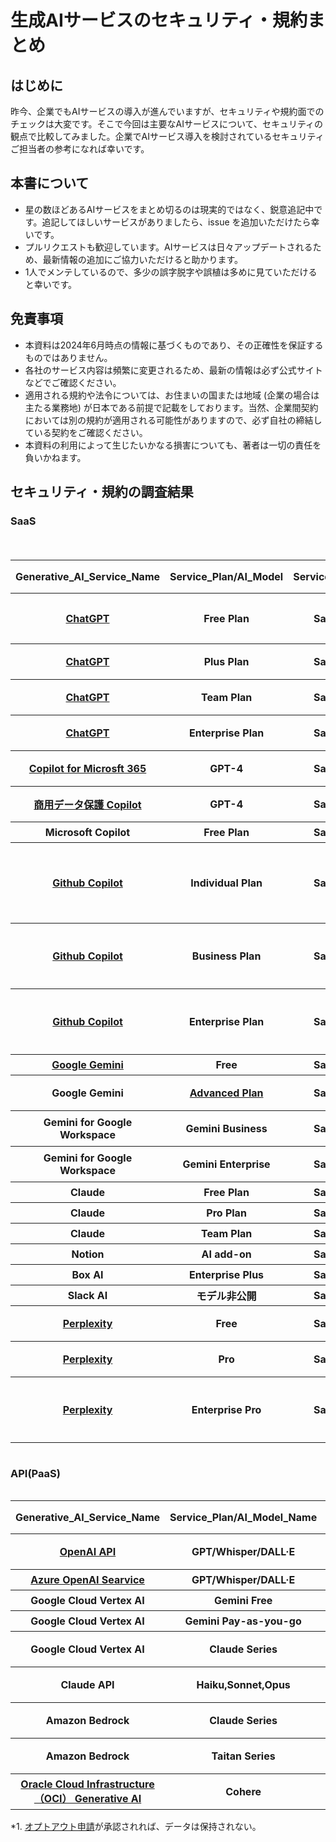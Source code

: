 # 生成AIサービスのセキュリティ・規約まとめ

## はじめに
昨今、企業でもAIサービスの導入が進んでいますが、セキュリティや規約面でのチェックは大変です。そこで今回は主要なAIサービスについて、セキュリティの観点で比較してみました。企業でAIサービス導入を検討されているセキュリティご担当者の参考になれば幸いです。

## 本書について
- 星の数ほどあるAIサービスをまとめ切るのは現実的ではなく、鋭意追記中です。追記してほしいサービスがありましたら、issue を追加いただけたら幸いです。
- プルリクエストも歓迎しています。AIサービスは日々アップデートされるため、最新情報の追加にご協力いただけると助かります。
- 1人でメンテしているので、多少の誤字脱字や誤植は多めに見ていただけると幸いです。

## 免責事項
- 本資料は2024年6月時点の情報に基づくものであり、その正確性を保証するものではありません。
- 各社のサービス内容は頻繁に変更されるため、最新の情報は必ず公式サイトなどでご確認ください。
- 適用される規約や法令については、お住まいの国または地域 (企業の場合は主たる業務地) が日本である前提で記載をしております。当然、企業間契約においては別の規約が適用される可能性がありますので、必ず自社の締結している契約をご確認ください。
- 本資料の利用によって生じたいかなる損害についても、著者は一切の責任を負いかねます。

## セキュリティ・規約の調査結果
### SaaS
<div style="overflow-x: auto;">
 <table>
   <thead>
     <tr>
       <th>Generative_AI_Service_Name</th>
       <th>Service_Plan/AI_Model</th>
       <th>Service_Type</th>
       <th>Terget</th>
       <th>Service_Provider</th>
       <th>AI_Model_Provider</th>
       <th>Term</th>
       <th>Privacy Policy</th>
       <th>AI_Model_Training_by_default (既定での学習利用)</th>
       <th>Data_Retention (データ保持)</th>
       <th>Data_Center_Region</th>
       <th>Japan_Region</th>
       <th>Governing_Law (準拠法)</th>
       <th>Competent_Court (管轄裁判所)</th>
       <th>ISO_27001</th>
       <th>SOC_2</th>
       <th>ISMAP</th>
       <th>SSO</th>
       <th>Other_noteworthy_items</th>
     </tr>
   </thead>
   <tbody>
     <tr>
      <th><!--Service Name--><a href="https://openai.com/chatgpt/">ChatGPT</a></th>
      <th><!--Plan/ Model-->Free Plan</th>
      <th><!--Service Type-->SaaS</th>
      <th><!--Terget-->個人</th>
      <th><!--Service Provider--><a href="https://openai.com/about/">OpenAI</a></th>
      <th><!--Model Procider--><a href="https://openai.com/about/">OpenAI</a></th>
      <th><!--Term of Use--><a href="https://openai.com/ja-JP/policies/terms-of-use/">URL</a></th>
      <th><!--Privacy Policy--><a href="https://openai.com/ja-JP/policies/privacy-policy/">URL</a></th>
      <th><!--学習への利用--><a href="https://openai.com/ja-JP/policies/terms-of-use/">する</a></th>
      <th><!--データ保持-->チャット履歴に保持</th>
      <th><!--リージョン--><a href="https://openai.com/ja-JP/policies/terms-of-use/">US</a></th>
      <th><!--日本リージョン有無--><a href="https://openai.com/ja-JP/policies/terms-of-use/">なし</a></th>
      <th><!--準拠法--><a href="https://openai.com/ja-JP/policies/terms-of-use/">カリフォルニア州法</a></th>
      <th><!--管轄裁判所--><a href="https://openai.com/ja-JP/policies/terms-of-use/">サンフランシスコに所在する連邦裁判所又は州裁判所</a></th>
      <th><!--ISO27001--><a href="https://openai.com/policies/supplier-security-measures/">Yes</a></th>
      <th><!--SOC2-->NO</th>
      <th><!--ISMAP-->NO</th>
      <th><!--SSO--><a href=""></a>なし</th>
      <th><!--NOTE--></th>  
     </tr>
   </tbody>
  　　<tbody>
     <tr>
      <th><!--Service Name--><a href="https://openai.com/chatgpt/">ChatGPT</a></th>
      <th><!--Plan/ Model-->Plus Plan</th>
      <th><!--Service Type-->SaaS</th>
      <th><!--Terget-->個人</th>
      <th><!--Service Provider--><a href="https://openai.com/about/">OpenAI</a></th>
      <th><!--Model Procider--><a href="https://openai.com/about/">OpenAI</a></th>
      <th><!--Term of Use--><a href="https://openai.com/ja-JP/policies/terms-of-use/">URL</a></th>
      <th><!--Privacy Policy--><a href="https://openai.com/ja-JP/policies/privacy-policy/">URL</a></th>
      <th><!--学習への利用--><a href="https://openai.com/ja-JP/policies/terms-of-use/">する</a></th>
      <th><!--データ保持-->チャット履歴に保持</a></th>
      <th><!--リージョン--><a href="https://openai.com/ja-JP/policies/terms-of-use/">US</a></th>
      <th><!--日本リージョン有無--><a href="https://openai.com/ja-JP/policies/terms-of-use/">なし</a></th>
      <th><!--準拠法-->同上</th>
      <th><!--管轄裁判所-->同上</th>
      <th><!--ISO27001--><a href="https://openai.com/policies/supplier-security-measures/">Yes</a></th>
      <th><!--SOC2-->NO</th>
      <th><!--ISMAP-->NO</th>
      <th><!--SSO--><a href=""></a>なし</th>
      <th><!--NOTE--></th>
     </tr>
   </tbody>
    　　<tbody>
     <tr>
      <th><!--Service Name--><a href="https://openai.com/chatgpt/">ChatGPT</a></th>
      <th><!--Plan/ Model-->Team Plan</th>
      <th><!--Service Type-->SaaS</th>
      <th><!--Terget-->法人</th>
      <th><!--Service Provider--><a href="https://openai.com/about/">OpenAI</a></th>
      <th><!--Model Procider--><a href="https://openai.com/about/">OpenAI</a></th>
      <th><!--Term of Use--><a href="https://openai.com/policies/business-terms/">URL</a></th>
      <th><!--Privacy Policy--><a href="https://openai.com/ja-JP/policies/privacy-policy/">URL</a></th>
      <th><!--学習への利用--><a href="https://openai.com/policies/business-terms/">しない</a></th>
      <th><!--データ保持-->チャット履歴に保持</th>
      <th><!--リージョン--><a href="https://openai.com/policies/business-terms/">US</a></th>
      <th><!--日本リージョン有無--><a href="https://openai.com/ja-JP/policies/terms-of-use/">なし</a></th>
      <th><!--準拠法-->同上</th>
      <th><!--管轄裁判所-->同上</th>
      <th><!--ISO27001--><a href="https://openai.com/policies/supplier-security-measures/">Yes</a></th>
      <th><!--SOC2--><a href="https://trust.openai.com/">Type2</a></th>
      <th><!--ISMAP-->NO</th>
      <th><!--SSO--><a href=""></a>なし</th>
      <th><!--NOTE--></th>
     </tr>
   </tbody>
    　　<tbody>
     <tr>
      <th><!--Service Name--><a href="https://openai.com/chatgpt/">ChatGPT</a></th>
      <th><!--Plan/ Model-->Enterprise Plan</th>
      <th><!--Service Type-->SaaS</th>
      <th><!--Terget-->法人</th>
      <th><!--Service Provider--><a href="https://openai.com/about/">OpenAI</a></th>
      <th><!--Model Procider--><a href="https://openai.com/about/">OpenAI</a></th>
      <th><!--Term of Use--><a href="https://openai.com/policies/business-terms/">URL</a></th>
      <th><!--Privacy Policy--><a href="https://openai.com/ja-JP/policies/privacy-policy/">URL</a></th>
      <th><!--学習への利用--><a href="https://openai.com/policies/business-terms/">しない</a></th>
      <th><!--データ保持-->チャット履歴に保持</th>
      <th><!--リージョン--><a href="https://openai.com/policies/business-terms/">US</a></th>
      <th><!--日本リージョン有無--><a href="https://openai.com/ja-JP/policies/terms-of-use/">なし</a></th>
      <th><!--準拠法-->同上</th>
      <th><!--管轄裁判所-->同上</th>
      <th><!--ISO27001--><a href="https://openai.com/policies/supplier-security-measures/">Yes</a></th>
      <th><!--SOC2--><a href="https://trust.openai.com/">Type2</a></th>
      <th><!--ISMAP-->NO</th>
      <th><!--SSO--><a href="https://openai.com/chatgpt/enterprise/">SAML</a></th>
      <th><!--NOTE--></th>
     </tr>
   </tbody>
   <tbody>
     <tr>
      <th><!--Service Name--><a href="https://www.microsoft.com/ja-jp/microsoft-365/microsoft-copilot">Copilot for Microsft 365</a></th>
      <th><!--Plan/ Model-->GPT-4</th>
      <th><!--Service Type-->SaaS</th>
      <th><!--Terget-->法人</th>
      <th><!--Service Provider-->Microsoft</th>
      <th><!--Model Procider-->OpenAI</th>
      <th><!--Term of Use--><a href="https://www.microsoft.com/ja-jp/legal/terms-of-use#:~:text=%E3%83%9E%E3%82%A4%E3%82%AF%E3%83%AD%E3%82%BD%E3%83%95%E3%83%88%E3%81%8C%E3%81%8A%E5%AE%A2%E6%A7%98%E3%81%AB%E6%8F%90%E4%BE%9B%E3%81%99%E3%82%8B%E3%82%B5%E3%83%BC%E3%83%93%E3%82%B9%E3%81%AB%E3%81%AF%E3%80%81%E4%BB%A5%E4%B8%8B%E3%81%AE%E4%BD%BF%E7%94%A8%E6%9D%A1%E4%BB%B6%20%28%E4%BB%A5%E4%B8%8B%E3%80%8C%E6%9C%AC%E4%BD%BF%E7%94%A8%E6%9D%A1%E4%BB%B6%E3%80%8D%E3%81%A8%E3%81%84%E3%81%84%E3%81%BE%E3%81%99%29%20%E3%81%8C%E9%81%A9%E7%94%A8%E3%81%95%E3%82%8C%E3%81%BE%E3%81%99%E3%80%82%20%E3%83%9E%E3%82%A4%E3%82%AF%E3%83%AD%E3%82%BD%E3%83%95%E3%83%88%E3%81%AF%E3%80%81%E3%81%8A%E5%AE%A2%E6%A7%98%E3%81%AB%E9%80%9A%E7%9F%A5%E3%81%99%E3%82%8B%E3%81%93%E3%81%A8%E3%81%AA%E3%81%8F%E3%81%84%E3%81%A4%E3%81%A7%E3%82%82%E6%9C%AC%E4%BD%BF%E7%94%A8%E6%9D%A1%E4%BB%B6%E3%82%92%E6%9B%B4%E6%96%B0%E3%81%8A%E3%82%88%E3%81%B3%E5%A4%89%E6%9B%B4%E3%81%99%E3%82%8B%E6%A8%A9%E5%88%A9%E3%82%92%E6%9C%89%E3%81%97%E3%81%BE%E3%81%99%E3%80%82%20%E6%9C%AC%E4%BD%BF%E7%94%A8%E6%9D%A1%E4%BB%B6%E3%81%AE%E6%9C%80%E6%96%B0%E7%89%88%E3%81%AF%E3%80%81%E3%83%9E%E3%82%A4%E3%82%AF%E3%83%AD%E3%82%BD%E3%83%95%E3%83%88%E3%81%AE%20Web,%E3%83%9A%E3%83%BC%E3%82%B8%E4%B8%8B%E9%83%A8%E3%81%AB%E3%81%82%E3%82%8B%20%5B%E4%BD%BF%E7%94%A8%E6%9D%A1%E4%BB%B6%5D%20%E3%83%8F%E3%82%A4%E3%83%91%E3%83%BC%E3%83%AA%E3%83%B3%E3%82%AF%E3%82%92%E3%82%AF%E3%83%AA%E3%83%83%E3%82%AF%E3%81%99%E3%82%8B%E3%81%A8%E3%81%94%E8%A6%A7%E3%81%84%E3%81%9F%E3%81%A0%E3%81%91%E3%81%BE%E3%81%99%E3%80%82%20%E3%83%9E%E3%82%A4%E3%82%AF%E3%83%AD%E3%82%BD%E3%83%95%E3%83%88%E3%81%8C%E6%9C%AC%E4%BD%BF%E7%94%A8%E6%9D%A1%E4%BB%B6%E3%82%92%E6%9B%B4%E6%96%B0%E3%81%99%E3%82%8B%E3%81%A8%E3%80%81%E3%81%93%E3%81%AE%E3%83%9A%E3%83%BC%E3%82%B8%E3%81%AE%E4%B8%8A%E9%83%A8%E3%81%AB%E3%81%82%E3%82%8B%E6%97%A5%E4%BB%98%E3%81%8C%E6%9B%B4%E6%96%B0%E3%81%95%E3%82%8C%E3%81%BE%E3%81%99%E3%80%82%20%E6%9C%AC%E4%BD%BF%E7%94%A8%E6%9D%A1%E4%BB%B6%E3%81%AE%E6%96%B0%E3%81%97%E3%81%84%E3%83%90%E3%83%BC%E3%82%B8%E3%83%A7%E3%83%B3%E3%81%8C%E6%8E%B2%E8%BC%89%E3%81%95%E3%82%8C%E3%81%9F%E5%BE%8C%E3%81%AB%20Web%20%E3%82%B5%E3%82%A4%E3%83%88%E3%82%92%E4%BD%BF%E7%94%A8%E3%81%99%E3%82%8B%E3%81%93%E3%81%A8%E3%81%AB%E3%82%88%E3%82%8A%E3%80%81%E3%81%8A%E5%AE%A2%E6%A7%98%E3%81%AF%E3%81%8B%E3%81%8B%E3%82%8B%E6%96%B0%E3%81%97%E3%81%84%E3%83%90%E3%83%BC%E3%82%B8%E3%83%A7%E3%83%B3%E3%81%AE%E4%BD%BF%E7%94%A8%E6%9D%A1%E4%BB%B6%E3%81%AB%E5%90%8C%E6%84%8F%E3%81%97%E3%81%9F%E3%82%82%E3%81%AE%E3%81%A8%E8%A6%8B%E3%81%AA%E3%81%95%E3%82%8C%E3%81%BE%E3%81%99%E3%80%82">Term1</a>　<a href="https://www.microsoft.com/licensing/terms/productoffering/Microsoft365/MCA">Term2</a></th>
      <th><!--Privacy Policy--><a href="https://privacy.microsoft.com/ja-jp/">URL</a></th>
      <th><!--学習への利用--><a href="https://learn.microsoft.com/ja-jp/copilot/microsoft-365/microsoft-365-copilot-privacy">しない</a></th>
      <th><!--データ保持-->調査中</th>
      <th><!--リージョン--><a href="https://learn.microsoft.com/ja-jp/microsoft-365/enterprise/m365-dr-workload-copilot?view=o365-worldwide">世界各地</a></th>
      <th><!--日本リージョン有無--><a href="https://learn.microsoft.com/ja-jp/microsoft-365/enterprise/m365-dr-workload-copilot?view=o365-worldwide">あり</a></th>
      <th><!--準拠法--><a href=""></a>調査中</th>
      <th><!--管轄裁判所--><a href=""></a>調査中</th>
      <th><!--ISO27001-->調査中</th>
      <th><!--SOC2-->調査中</th>
      <th><!--ISMAP-->調査中</th>
      <th><!--SSO--><a href=""></a>あり</th>
      <th><!--NOTE-->プラグインについては別途確認が必要</th>
     </tr>
   </tbody>
   <tbody>
     <tr>
      <th><!--Service Name--><a href="">商用データ保護 Copilot</a></th>
      <th><!--Plan/ Model-->GPT-4</th>
      <th><!--Service Type-->SaaS</th>
      <th><!--Terget-->法人</th>
      <th><!--Service Provider-->同上</th>
      <th><!--Model Procider-->同上</th>
      <th><!--Term of Use--><a href="https://www.microsoft.com/ja-jp/legal/terms-of-use#:~:text=%E3%83%9E%E3%82%A4%E3%82%AF%E3%83%AD%E3%82%BD%E3%83%95%E3%83%88%E3%81%8C%E3%81%8A%E5%AE%A2%E6%A7%98%E3%81%AB%E6%8F%90%E4%BE%9B%E3%81%99%E3%82%8B%E3%82%B5%E3%83%BC%E3%83%93%E3%82%B9%E3%81%AB%E3%81%AF%E3%80%81%E4%BB%A5%E4%B8%8B%E3%81%AE%E4%BD%BF%E7%94%A8%E6%9D%A1%E4%BB%B6%20%28%E4%BB%A5%E4%B8%8B%E3%80%8C%E6%9C%AC%E4%BD%BF%E7%94%A8%E6%9D%A1%E4%BB%B6%E3%80%8D%E3%81%A8%E3%81%84%E3%81%84%E3%81%BE%E3%81%99%29%20%E3%81%8C%E9%81%A9%E7%94%A8%E3%81%95%E3%82%8C%E3%81%BE%E3%81%99%E3%80%82%20%E3%83%9E%E3%82%A4%E3%82%AF%E3%83%AD%E3%82%BD%E3%83%95%E3%83%88%E3%81%AF%E3%80%81%E3%81%8A%E5%AE%A2%E6%A7%98%E3%81%AB%E9%80%9A%E7%9F%A5%E3%81%99%E3%82%8B%E3%81%93%E3%81%A8%E3%81%AA%E3%81%8F%E3%81%84%E3%81%A4%E3%81%A7%E3%82%82%E6%9C%AC%E4%BD%BF%E7%94%A8%E6%9D%A1%E4%BB%B6%E3%82%92%E6%9B%B4%E6%96%B0%E3%81%8A%E3%82%88%E3%81%B3%E5%A4%89%E6%9B%B4%E3%81%99%E3%82%8B%E6%A8%A9%E5%88%A9%E3%82%92%E6%9C%89%E3%81%97%E3%81%BE%E3%81%99%E3%80%82%20%E6%9C%AC%E4%BD%BF%E7%94%A8%E6%9D%A1%E4%BB%B6%E3%81%AE%E6%9C%80%E6%96%B0%E7%89%88%E3%81%AF%E3%80%81%E3%83%9E%E3%82%A4%E3%82%AF%E3%83%AD%E3%82%BD%E3%83%95%E3%83%88%E3%81%AE%20Web,%E3%83%9A%E3%83%BC%E3%82%B8%E4%B8%8B%E9%83%A8%E3%81%AB%E3%81%82%E3%82%8B%20%5B%E4%BD%BF%E7%94%A8%E6%9D%A1%E4%BB%B6%5D%20%E3%83%8F%E3%82%A4%E3%83%91%E3%83%BC%E3%83%AA%E3%83%B3%E3%82%AF%E3%82%92%E3%82%AF%E3%83%AA%E3%83%83%E3%82%AF%E3%81%99%E3%82%8B%E3%81%A8%E3%81%94%E8%A6%A7%E3%81%84%E3%81%9F%E3%81%A0%E3%81%91%E3%81%BE%E3%81%99%E3%80%82%20%E3%83%9E%E3%82%A4%E3%82%AF%E3%83%AD%E3%82%BD%E3%83%95%E3%83%88%E3%81%8C%E6%9C%AC%E4%BD%BF%E7%94%A8%E6%9D%A1%E4%BB%B6%E3%82%92%E6%9B%B4%E6%96%B0%E3%81%99%E3%82%8B%E3%81%A8%E3%80%81%E3%81%93%E3%81%AE%E3%83%9A%E3%83%BC%E3%82%B8%E3%81%AE%E4%B8%8A%E9%83%A8%E3%81%AB%E3%81%82%E3%82%8B%E6%97%A5%E4%BB%98%E3%81%8C%E6%9B%B4%E6%96%B0%E3%81%95%E3%82%8C%E3%81%BE%E3%81%99%E3%80%82%20%E6%9C%AC%E4%BD%BF%E7%94%A8%E6%9D%A1%E4%BB%B6%E3%81%AE%E6%96%B0%E3%81%97%E3%81%84%E3%83%90%E3%83%BC%E3%82%B8%E3%83%A7%E3%83%B3%E3%81%8C%E6%8E%B2%E8%BC%89%E3%81%95%E3%82%8C%E3%81%9F%E5%BE%8C%E3%81%AB%20Web%20%E3%82%B5%E3%82%A4%E3%83%88%E3%82%92%E4%BD%BF%E7%94%A8%E3%81%99%E3%82%8B%E3%81%93%E3%81%A8%E3%81%AB%E3%82%88%E3%82%8A%E3%80%81%E3%81%8A%E5%AE%A2%E6%A7%98%E3%81%AF%E3%81%8B%E3%81%8B%E3%82%8B%E6%96%B0%E3%81%97%E3%81%84%E3%83%90%E3%83%BC%E3%82%B8%E3%83%A7%E3%83%B3%E3%81%AE%E4%BD%BF%E7%94%A8%E6%9D%A1%E4%BB%B6%E3%81%AB%E5%90%8C%E6%84%8F%E3%81%97%E3%81%9F%E3%82%82%E3%81%AE%E3%81%A8%E8%A6%8B%E3%81%AA%E3%81%95%E3%82%8C%E3%81%BE%E3%81%99%E3%80%82">Term1</a>　<a href="https://www.microsoft.com/licensing/terms/productoffering/Microsoft365/MCA">Term2</a></th>
      <th><!--Privacy Policy--><a href="https://privacy.microsoft.com/ja-jp/"></a>URL</th>
      <th><!--学習への利用--><a href="https://learn.microsoft.com/ja-jp/copilot/privacy-and-protections#chat-history-and-reporting">しない</a></th>
      <th><!--データ保持--><a href="https://learn.microsoft.com/ja-jp/copilot/privacy-and-protections#chat-history-and-reporting">しない</a></th>
      <th><!--リージョン--><a href="https://learn.microsoft.com/ja-jp/copilot/privacy-and-protections#microsoft-as-the-data-controller">グローバルデータセンター</a></th>
      <th><!--日本リージョン有無--><a href="https://learn.microsoft.com/ja-jp/copilot/privacy-and-protections#microsoft-as-the-data-controller">不明</a></th>
      <th><!--準拠法--><a href=""></a>日本法</th>
      <th><!--管轄裁判所--><a href=""></a>東京地方裁判所</th></th>
      <th><!--ISO27001-->調査中</th>
      <th><!--SOC2-->調査中</th>
      <th><!--ISMAP-->NO</th>
      <th><!--SSO--><a href=""></a>あり</th>
      <th><!--NOTE-->旧：Bing Search Enterprise </th>
     </tr>
   </tbody>
   <tbody>
     <tr>
      <th><!--Service Name-->Microsoft Copilot</th>
      <th><!--Plan/ Model-->Free Plan</th>
      <th><!--Service Type-->SaaS</th>
      <th><!--Terget-->個人</th>
      <th><!--Service Provider-->同上</th>
      <th><!--Model Procider-->同上</th>
      <th><!--Term of Use-->調査中</th>
      <th><!--Privacy Policy-->調査中</th>
      <th><!--学習への利用-->調査中</th>
      <th><!--データ保持-->調査中</th>
      <th><!--リージョン-->調査中</th>
      <th><!--日本リージョン有無-->調査中</th>
      <th><!--準拠法--><a href="https://www.microsoft.com/ja-jp/servicesagreement/">日本法</a></th>
      <th><!--管轄裁判所--><a href="https://www.microsoft.com/ja-jp/servicesagreement/">東京地方裁判所</a></th></th>
      <th><!--ISO27001-->調査中</th>
      <th><!--SOC2-->調査中</th>
      <th><!--ISMAP-->NO</th>
      <th><!--SSO--><a href=""></a>なし</th>
      <th><!--NOTE--></th>
     </tr>
   </tbody>
   <tbody>
     <tr>
      <th><!--Service Name--><a href="https://docs.github.com/ja/copilot">Github Copilot</a></th>
      <th><!--Plan/ Model-->Individual Plan</th>
      <th><!--Service Type-->SaaS</th>
      <th><!--Terget-->個人</th>
      <th><!--Service Provider--><a href="https://github.co.jp/about.html">GitHub, Inc.</a></th>
      <th><!--Model Procider--><a href="https://github.com/features/copilot"></a>GitHub,OpenAI,Microsoft</th>
      <th><!--Term of Use--><a href="https://github.com/customer-terms/">URL</a></th>
      <th><!--Privacy Policy--><a href="https://docs.github.com/en/site-policy/privacy-policies">URL</a></th>
      <th><!--学習への利用--><a href="https://github.com/features/copilot#pricing">する</a></th>
      <th><!--データ保持--><a href="https://github.com/features/copilot">スレッド履歴を使用して応答するために一部データを一定期間保持</a></th>
      <th><!--リージョン--><!--Privacy Policy--><a href=""></a>調査中</th>
      <th><!--日本リージョン有無--><!--Privacy Policy--><a href=“”></a>調査中</th>
      <th><!--準拠法--><a href="https://assets.ctfassets.net/8aevphvgewt8/1LvHh4fsBKJ14bXfVfD9VW/78731fab3753750aa90dd1cad7dddfab/GitHub.General.Terms_20220121_locked.pdf"></a>カリフォルニア州法および米国連邦法</th>
      <th><!--管轄裁判所--><a href="https://assets.ctfassets.net/8aevphvgewt8/1LvHh4fsBKJ14bXfVfD9VW/78731fab3753750aa90dd1cad7dddfab/GitHub.General.Terms_20220121_locked.pdf">カリフォルニア州北部地区連邦地方裁判所または州裁判所</a></th>
      <th><!--ISO27001--><a href="https://resources.github.com/copilot-trust-center/">NO</a></th>
      <th><!--SOC2--><a href="https://resources.github.com/copilot-trust-center/">NO</a></th>
      <th><!--ISMAP-->NO</th>
      <th><!--SSO--><a href=""></a>調査中</th>
      <th><!--NOTE--></th>
     </tr>
   </tbody>
   <tbody>
     <tr>
      <th><!--Service Name--><a href="https://docs.github.com/ja/copilot">Github Copilot</a></th>
      <th><!--Plan/ Model-->Business Plan</th>
      <th><!--Service Type-->SaaS</th>
      <th><!--Terget-->法人</th>
      <th><!--Service Provider--><a href="https://github.co.jp/about.html">GitHub, Inc.</a></th>
      <th><!--Model Procider--><a href="https://github.com/features/copilot"></a>GitHub,OpenAI,Microsoft</th>
      <th><!--Term of Use--><a href="https://github.com/customer-terms/">URL</a></th>
      <th><!--Privacy Policy--><a href="https://docs.github.com/en/site-policy/privacy-policies">URL</a></th>
      <th><!--学習への利用--><a href="https://github.com/features/copilot#pricing">しない</a></th>
      <th><!--データ保持-->同上</th>
      <th><!--リージョン--><!--Privacy Policy--><a href=“”></a>調査中</th>
      <th><!--日本リージョン有無--><!--Privacy Policy--><a href=“”></a>調査中</th>
      <th><!--準拠法--><a href="https://assets.ctfassets.net/8aevphvgewt8/1LvHh4fsBKJ14bXfVfD9VW/78731fab3753750aa90dd1cad7dddfab/GitHub.General.Terms_20220121_locked.pdf"></a>カリフォルニア州法および米国連邦法</th>
      <th><!--管轄裁判所--><a href="https://assets.ctfassets.net/8aevphvgewt8/1LvHh4fsBKJ14bXfVfD9VW/78731fab3753750aa90dd1cad7dddfab/GitHub.General.Terms_20220121_locked.pdf">カリフォルニア州北部地区連邦地方裁判所または州裁判所</a></th>
      <th><!--ISO27001--><a href="https://resources.github.com/copilot-trust-center/">YES</a></th>
      <th><!--SOC2--><a href="https://resources.github.com/copilot-trust-center/">Type1</a></th>
      <th><!--ISMAP-->NO</th>
      <th><!--SSO--><a href=""></a>調査中</th>
      <th><!--NOTE--></th>
     </tr>
   </tbody>
   <tbody>
     <tr>
      <th><!--Service Name--><a href="https://docs.github.com/ja/copilot">Github Copilot</a></th>
      <th><!--Plan/ Model-->Enterprise Plan</th>
      <th><!--Service Type-->SaaS</th>
      <th><!--Terget-->法人</th>
      <th><!--Service Provider--><a href="https://github.co.jp/about.html">GitHub, Inc.</a></th>
      <th><!--Model Procider--><a href="https://github.com/features/copilot"></a>GitHub,OpenAI,Microsoft</th>
      <th><!--Term of Use--><a href="https://github.com/customer-terms/">URL</a></th>
      <th><!--Privacy Policy--><a href="https://docs.github.com/en/site-policy/privacy-policies">URL</a></th>
      <th><!--学習への利用--><a href="https://github.com/features/copilot#pricing">しない</a></th>
      <th><!--データ保持-->同上</th>
      <th><!--リージョン--><!--Privacy Policy--><a href=""></a>調査中</th>
      <th><!--日本リージョン有無--><!--Privacy Policy--><a href=""></a>調査中</th>
      <th><!--準拠法--><a href="https://assets.ctfassets.net/8aevphvgewt8/1LvHh4fsBKJ14bXfVfD9VW/78731fab3753750aa90dd1cad7dddfab/GitHub.General.Terms_20220121_locked.pdf"></a>カリフォルニア州法および米国連邦法</th>
      <th><!--管轄裁判所--><a href="https://assets.ctfassets.net/8aevphvgewt8/1LvHh4fsBKJ14bXfVfD9VW/78731fab3753750aa90dd1cad7dddfab/GitHub.General.Terms_20220121_locked.pdf">カリフォルニア州北部地区連邦地方裁判所または州裁判所</a></th>
      <th><!--ISO27001--><a href="https://resources.github.com/copilot-trust-center/">YES</a></th>
      <th><!--SOC2-->NO</th>
      <th><!--ISMAP-->NO</th>
      <th><!--SSO--><a href=""></a>調査中</th>
      <th><!--NOTE--></th>
     </tr>
   </tbody>
   <tbody>
     <tr>
      <th><!--Service Name--><a href="https://gemini.google.com/">Google Gemini</a></th>
      <th><!--Plan/ Model-->Free</th>
      <th><!--Service Type-->SaaS</th>
      <th><!--Terget-->個人</th>
      <th><!--Service Provider--><a href=""></a>Google</th>
      <th><!--Model Procider--><a href=""></a>Google</th>
      <th><!--Term of Use--><a href="https://workspace.google.com/terms/premier_terms/?sjid=15432536244888463008-AP">URL</a></th>
      <th><!--Privacy Policy--><a href="https://support.google.com/gemini/answer/13594961?hl=en&visit_id=638445236399578564-3759371208&rd=1#collected_data">URL</a></th>
      <th><!--学習への利用--><a href="https://support.google.com/gemini/answer/13594961?hl=en&visit_id=638445236399578564-3759371208&rd=1#collected_data">される</a></th>
      <th><!--データ保持--><a href="https://support.google.com/gemini/answer/13594961?hl=en&visit_id=638445236399578564-3759371208&rd=1#collected_data&zippy=%2Cwho-has-access-to-my-gemini-apps-conversations"></a>0日-36ヶ月</th>
      <th><!--リージョン--><a href=""></a>調査中</th>
      <th><!--日本リージョン有無--><a href=""></a>調査中</th>
      <th><!--準拠法--><a href="https://www.ismap.go.jp/csm?id=cloud_service_list_detail&sys_id=18f05f3cc3d7a11045724a3599013176">日本国法</a></th>
      <th><!--管轄裁判所--><a href="https://www.ismap.go.jp/csm?id=cloud_service_list_detail&sys_id=18f05f3cc3d7a11045724a3599013176">東京地方裁判所</a></th>
      <th><!--ISO27001--><a href=""></a>調査中</th>
      <th><!--SOC2--><a href=""></a>調査中</th>
      <th><!--ISMAP--><a href=""></a>調査中</th>
      <th><!--SSO--><a href=""></a>なし</th>
      <th><!--NOTE--></th>      
     </tr>
   </tbody>
  　　<tbody>
     <tr>
      <th><!--Service Name-->Google Gemini</th>
      <th><!--Plan/ Model--><a href=“https://gemini.google.com/advanced”>Advanced Plan</a></th>
      <th><!--Service Type-->SaaS</th>
      <th><!--Terget-->個人</th>
      <th><!--Service Provider--><a href=“”></a>Google</th>
      <th><!--Model Procider--><a href=“”></a>Google</th>
      <th><!--Term of Use--><a href=“https://workspace.google.com/terms/premier_terms/?sjid=15432536244888463008-AP”>URL</a></th>
      <th><!--Privacy Policy--><a href=“https://support.google.com/gemini/answer/13594961?hl=en&visit_id=638445236399578564-3759371208&rd=1#collected_data”>URL</a></th>
      <th><!--学習への利用--><a href=“https://support.google.com/gemini/answer/13594961?hl=en&visit_id=638445236399578564-3759371208&rd=1#collected_data”>される</a></th>
      <th><!--データ保持--><a href=“https://support.google.com/gemini/answer/13594961?hl=en&visit_id=638445236399578564-3759371208&rd=1#collected_data&zippy=%2Cwho-has-access-to-my-gemini-apps-conversations”></a>0日-36ヶ月</th>
      <th><!--リージョン--><a href=“https://www.ismap.go.jp/csm?id=cloud_service_list_detail&sys_id=18f05f3cc3d7a11045724a3599013176”>世界各国</a></th>
      <th><!--日本リージョン有無--><a href=“https://www.ismap.go.jp/csm?id=cloud_service_list_detail&sys_id=18f05f3cc3d7a11045724a3599013176”>存在するが選択不可</a></th>
      <th><!--準拠法--><a href=“https://www.ismap.go.jp/csm?id=cloud_service_list_detail&sys_id=18f05f3cc3d7a11045724a3599013176”>日本国法</a></th>
      <th><!--管轄裁判所--><a href=“https://www.ismap.go.jp/csm?id=cloud_service_list_detail&sys_id=18f05f3cc3d7a11045724a3599013176”>東京地方裁判所</a></th>
      <th><!--ISO27001--><a href=“”></a>調査中</th>
      <th><!--SOC2--><a href=“”></a>調査中</th>
      <th><!--ISMAP--><a href=“”></a>調査中</th>
      <th><!--SSO--><a href=""></a>なし</th>
      <th><!--NOTE--></th>      
     </tr>
   </tbody>
   <tbody>
     <tr>
      <th><!--Service Name-->Gemini for Google Workspace</th>
      <th><!--Plan/ Model--><a href=“https://workspace.google.com/intl/ja/solutions/ai/”></a>Gemini Business</th>
      <th><!--Service Type-->SaaS</th>
      <th><!--Terget-->法人</th>
      <th><!--Service Provider--><a href=“”></a>Google</th>
      <th><!--Model Procider--><a href=“”></a>Google</th>
      <th><!--Term of Use--><a href=“https://workspace.google.com/terms/premier_terms/?sjid=15432536244888463008-AP”>URL</a></th>
      <th><!--Privacy Policy--><a href=“https://workspace.google.com/blog/ja/identity-and-security/protecting-your-data-era-generative-ai?hl=ja”>URL</a></th>
      <th><!--学習への利用--><a href=“https://workspace.google.com/blog/ja/identity-and-security/protecting-your-data-era-generative-ai?hl=ja”></a>しない</th>
      <th><!--データ保持--><a href=“”></a>調査中</th>
      <th><!--リージョン--><a href=“https://www.ismap.go.jp/csm?id=cloud_service_list_detail&sys_id=18f05f3cc3d7a11045724a3599013176”>世界各国</a></th>
      <th><!--日本リージョン有無--><a href=“https://www.ismap.go.jp/csm?id=cloud_service_list_detail&sys_id=18f05f3cc3d7a11045724a3599013176”>存在するが選択不可</a></th>
      <th><!--準拠法--><a href=“https://www.ismap.go.jp/csm?id=cloud_service_list_detail&sys_id=18f05f3cc3d7a11045724a3599013176”>日本国法</a></th>
      <th><!--管轄裁判所--><a href=“https://www.ismap.go.jp/csm?id=cloud_service_list_detail&sys_id=18f05f3cc3d7a11045724a3599013176”>東京地方裁判所</a></th>
      <th><!--ISO27001--><a href=“”></a>調査中</th>
      <th><!--SOC2--><a href=“”></a>調査中</th>
      <th><!--ISMAP--><a href=“”></a>調査中</th>
      <th><!--SSO--><a href=""></a>あり</th>
      <th><!--NOTE--></th>
     </tr>
   </tbody>
   <tbody>
     <tr>
      <th><!--Service Name-->Gemini for Google Workspace</th>
      <th><!--Plan/ Model--><a href=“https://workspace.google.com/intl/ja/solutions/ai/”></a>Gemini Enterprise</th>
      <th><!--Service Type-->SaaS</th>
      <th><!--Terget-->法人</th>
      <th><!--Service Provider--><a href=“”></a>Google</th>
      <th><!--Model Procider--><a href=“”></a>Google</th>
      <th><!--Term of Use--><a href=“https://workspace.google.com/terms/premier_terms/?sjid=15432536244888463008-AP”>URL</a></th>
      <th><!--Privacy Policy--><a href=“https://workspace.google.com/blog/ja/identity-and-security/protecting-your-data-era-generative-ai?hl=ja”>URL</a></th>
      <th><!--学習への利用--><a href=“https://workspace.google.com/blog/ja/identity-and-security/protecting-your-data-era-generative-ai?hl=ja”></a>しない</th>
      <th><!--データ保持--><a href=“”></a>調査中</th>
      <th><!--リージョン--><a href=“https://www.ismap.go.jp/csm?id=cloud_service_list_detail&sys_id=18f05f3cc3d7a11045724a3599013176”>世界各国</a></th>
      <th><!--日本リージョン有無--><a href=“https://www.ismap.go.jp/csm?id=cloud_service_list_detail&sys_id=18f05f3cc3d7a11045724a3599013176”>存在するが選択不可</a></th>
      <th><!--準拠法--><a href=“https://www.ismap.go.jp/csm?id=cloud_service_list_detail&sys_id=18f05f3cc3d7a11045724a3599013176”>日本国法</a></th>
      <th><!--管轄裁判所--><a href=“https://www.ismap.go.jp/csm?id=cloud_service_list_detail&sys_id=18f05f3cc3d7a11045724a3599013176”>東京地方裁判所</a></th>
      <th><!--ISO27001--><a href=“”></a>調査中</th>
      <th><!--SOC2--><a href=“”></a>調査中</th>
      <th><!--ISMAP--><a href=“”></a>調査中</th>
      <th><!--SSO--><a href=""></a>あり</th>
      <th><!--NOTE--></th>
     </tr>
   </tbody>
   <tbody>
     <tr>
      <th><!--Service Name-->Claude</th>
      <th><!--Plan/ Model-->Free Plan</th>
      <th><!--Service Type-->SaaS</th>
      <th><!--Terget-->個人</th>
      <th><!--Service Provider--><a href=“”></a>Anthropic</th>
      <th><!--Model Procider--><a href=“”></a>Anthropic</th>
      <th><!--Term of Use--><a href=“”></a>調査中</th>
      <th><!--Privacy Policy--><a href=“”></a>調査中</th>
      <th><!--学習への利用--><a href=“”></a>調査中</th>
      <th><!--データ保持--><a href=“”></a>調査中</th>
      <th><!--リージョン--><a href=“”></a>調査中</th>
      <th><!--日本リージョン有無--><a href=“”></a>調査中</th>
      <th><!--準拠法--><a href=“”></a>調査中</th>
      <th><!--管轄裁判所--><a href=“”></a>調査中</th>
      <th><!--ISO27001--><a href=“”></a>調査中</th>
      <th><!--SOC2--><a href=“”></a>調査中</th>
      <th><!--ISMAP--><a href=“”></a>調査中</th>
      <th><!--SSO--><a href=""></a>なし</th>
      <th><!--NOTE--></th>
     </tr>
   </tbody>
   <tbody>
     <tr>
      <th><!--Service Name-->Claude</th>
      <th><!--Plan/ Model-->Pro Plan</th>
      <th><!--Service Type-->SaaS</th>
      <th><!--Terget-->個人</th>
      <th><!--Service Provider--><a href=“”></a>Anthropic</th>
      <th><!--Model Procider--><a href=“”></a>Anthropic</th>
      <th><!--Term of Use--><a href=“”></a>調査中</th>
      <th><!--Privacy Policy--><a href=“”></a>調査中</th>
      <th><!--学習への利用--><a href=“”></a>調査中</th>
      <th><!--データ保持--><a href=“”></a>調査中</th>
      <th><!--リージョン--><a href=“”></a>調査中</th>
      <th><!--日本リージョン有無--><a href=“”></a>調査中</th>
      <th><!--準拠法--><a href=“”></a>調査中</th>
      <th><!--管轄裁判所--><a href=“”></a>調査中</th>
      <th><!--ISO27001--><a href=“”></a>調査中</th>
      <th><!--SOC2--><a href=“”></a>調査中</th>
      <th><!--ISMAP--><a href=“”></a>調査中</th>
      <th><!--SSO--><a href=""></a>なし</th>
      <th><!--NOTE--></th>
     </tr>
   </tbody>
   <tbody>
     <tr>
      <th><!--Service Name-->Claude</th>
      <th><!--Plan/ Model-->Team Plan</th>
      <th><!--Service Type-->SaaS</th>
      <th><!--Terget-->法人</th>
      <th><!--Service Provider--><a href=“”></a>Anthropic</th>
      <th><!--Model Procider--><a href=“”></a>Anthropic</th>
      <th><!--Term of Use--><a href=“”></a>調査中</th>
      <th><!--Privacy Policy--><a href=“”></a>調査中</th>
      <th><!--学習への利用--><a href=“”></a>調査中</th>
      <th><!--データ保持--><a href=“”></a>調査中</th>
      <th><!--リージョン--><a href=“”></a>調査中</th>
      <th><!--日本リージョン有無--><a href=“”></a>調査中</th>
      <th><!--準拠法--><a href=“”></a>調査中</th>
      <th><!--管轄裁判所--><a href=“”></a>調査中</th>
      <th><!--ISO27001--><a href=“”></a>調査中</th>
      <th><!--SOC2--><a href=“”></a>調査中</th>
      <th><!--ISMAP--><a href=“”></a>調査中</th>
      <th><!--SSO--><a href=""></a>なし</th>
      <th><!--NOTE--></th>
     </tr>
   </tbody>
   <tbody>
     <tr>
      <th><!--Service Name-->Notion</th>
      <th><!--Plan/ Model-->AI add-on</th>
      <th><!--Service Type-->SaaS</th>
      <th><!--Terget-->法人</th>
      <th><!--Service Provider-->調査中</th>
      <th><!--Model Procider-->調査中</th>
      <th><!--Term of Use-->調査中</th>
      <th><!--Privacy Policy-->調査中</th>
      <th><!--学習への利用-->調査中</th>
      <th><!--データ保持-->調査中</th>
      <th><!--リージョン-->調査中</th>
      <th><!--日本リージョン有無-->調査中</th>
      <th><!--準拠法-->調査中</th>
      <th><!--管轄裁判所-->調査中</th>
      <th><!--ISO27001-->調査中</th>
      <th><!--SOC2-->調査中</th>
      <th><!--ISMAP-->調査中</th>
      <th><!--SSO--><a href=""></a>あり</th>
      <th><!--NOTE--></th>
     </tr>
   </tbody>
   <tbody>
     <tr>
      <th><!--Service Name-->Box AI</th>
      <th><!--Plan/ Model-->Enterprise Plus</th>
      <th><!--Service Type-->SaaS</th>
      <th><!--Terget-->法人</th>
      <th><!--Service Provider-->調査中</th>
      <th><!--Model Procider-->調査中</th>
      <th><!--Term of Use-->調査中</th>
      <th><!--Privacy Policy-->調査中</th>
      <th><!--学習への利用-->調査中</th>
      <th><!--データ保持-->調査中</th>
      <th><!--リージョン-->調査中</th>
      <th><!--日本リージョン有無-->調査中</th>
      <th><!--準拠法-->調査中</th>
      <th><!--管轄裁判所-->調査中</th>
      <th><!--ISO27001-->調査中</th>
      <th><!--SOC2-->調査中</th>
      <th><!--ISMAP-->調査中</th>
      <th><!--SSO--><a href=""></a>あり</th>
      <th><!--NOTE--></th>
     </tr>
   </tbody>
   <tbody>
     <tr>
      <th><!--Service Name-->Slack AI</th>
      <th><!--Plan/ Model-->モデル非公開</th>
      <th><!--Service Type-->SaaS</th>
      <th><!--Terget-->法人</th>
      <th><!--Service Provider-->調査中</th>
      <th><!--Model Procider-->調査中</th>
      <th><!--Term of Use-->調査中</th>
      <th><!--Privacy Policy-->調査中</th>
      <th><!--学習への利用-->調査中</th>
      <th><!--データ保持-->調査中</th>
      <th><!--リージョン-->調査中</th>
      <th><!--日本リージョン有無-->調査中</th>
      <th><!--準拠法-->調査中</th>
      <th><!--管轄裁判所-->調査中</th>
      <th><!--ISO27001-->調査中</th>
      <th><!--SOC2-->調査中</th>
      <th><!--ISMAP-->調査中</th>
      <th><!--SSO--><a href=""></a>あり</th>
      <th><!--NOTE--></th>  
     </tr>
   </tbody>
   <tbody>
     <tr>
      <th><!--Service Name--><a href="https://www.perplexity.ai/">Perplexity</a></th>
      <th><!--Plan/ Model-->Free</th>
      <th><!--Service Type-->SaaS</th>
      <th><!--Terget-->個人</th>
      <th><!--Service Provider--><a href="https://www.perplexity.ai/ja/hub/about">Perplexity</a></th>
      <th><!--Model Procider--><a href="https://www.perplexity.ai/ja/hub/technical-faq/what-advanced-ai-models-does-perplexity-pro-unlock">OpenAI,　Anthropic,　Perplexity</a></th>
      <th><!--Term of Use--><a href="https://www.perplexity.ai/ja/hub/legal/terms-of-service">URL</a></th>
      <th><!--Privacy Policy--><a href="https://www.perplexity.ai/ja/hub/legal/privacy-policy">URL</a></th>
      <th><!--学習への利用--><a href="https://www.perplexity.ai/ja/hub/legal/privacy-policy">選択可能</a></th>
      <th><!--データ保持--><a href="https://www.perplexity.ai/ja/hub/legal/privacy-policy">解約から30日間</a></th>
      <th><!--リージョン--><a href=""></a>不明</th>
      <th><!--日本リージョン有無--><a href=""></a>不明</th>
      <th><!--準拠法--><a href="https://www.perplexity.ai/ja/hub/legal/terms-of-service">JAMS規則に基づく</a></th>
      <th><!--管轄裁判所--><a href="https://www.perplexity.ai/ja/hub/legal/terms-of-service">JAMS規則に基づく</a></th>
      <th><!--ISO27001--><a href=""></a>不明</th>
      <th><!--SOC2--><a href=""></a>不明</th>
      <th><!--ISMAP-->NO</th>
      <th><!--SSO--><a href=""></a>なし</th>
      <th><!--NOTE--></th>  
     </tr>
   </tbody>
   <tbody>
     <tr>
      <th><!--Service Name--><a href="https://www.perplexity.ai/">Perplexity</a></th>
      <th><!--Plan/ Model-->Pro</th>
      <th><!--Service Type-->SaaS</th>
      <th><!--Terget-->個人</th>
      <th><!--Service Provider--><a href="https://www.perplexity.ai/ja/hub/about">Perplexity</a></th>
      <th><!--Model Procider--><a href="https://www.perplexity.ai/ja/hub/technical-faq/what-advanced-ai-models-does-perplexity-pro-unlock">OpenAI,　Anthropic,　Perplexity</a></th>
      <th><!--Term of Use--><a href="https://www.perplexity.ai/ja/hub/legal/terms-of-service">URL</a></th>
      <th><!--Privacy Policy--><a href="https://www.perplexity.ai/ja/hub/legal/privacy-policy">URL</a></th>
      <th><!--学習への利用--><a href="https://www.perplexity.ai/ja/hub/legal/privacy-policy">選択可能</a></th>
      <th><!--データ保持--><a href="https://www.perplexity.ai/ja/hub/legal/privacy-policy">解約から30日間</a></th>
      <th><!--リージョン--><a href=""></a>不明</th>
      <th><!--日本リージョン有無--><a href=""></a>不明</th>
      <th><!--準拠法--><a href="https://www.perplexity.ai/ja/hub/legal/terms-of-service">JAMS規則に基づく</a></th>
      <th><!--管轄裁判所--><a href="https://www.perplexity.ai/ja/hub/legal/terms-of-service">JAMS規則に基づく</a></th>
      <th><!--ISO27001--><a href=""></a>不明</th>
      <th><!--SOC2--><a href=""></a>不明</th>
      <th><!--ISMAP-->NO</th>
      <th><!--SSO--><a href=""></a>なし</th>
      <th><!--NOTE--></th>  
     </tr>
   </tbody>
     <tbody>
     <tr>
      <th><!--Service Name--><a href="https://www.perplexity.ai/">Perplexity</a></th>
      <th><!--Plan/ Model-->Enterprise Pro</th>
      <th><!--Service Type-->SaaS</th>
      <th><!--Terget-->法人</th>
      <th><!--Service Provider--><a href="https://www.perplexity.ai/ja/hub/about">Perplexity</a></th>
      <th><!--Model Procider--><a href="https://www.perplexity.ai/ja/hub/technical-faq/what-advanced-ai-models-does-perplexity-pro-unlock">OpenAI,　Anthropic,　Perplexity</a></th>
      <th><!--Term of Use--><a href="https://www.perplexity.ai/ja/hub/legal/terms-of-service">URL</a></th>
      <th><!--Privacy Policy--><a href="https://www.perplexity.ai/ja/hub/legal/privacy-policy">URL</a></th>
      <th><!--学習への利用--><a href="https://www.perplexity.ai/ja/hub/faq/pro-enterprise-faq">しない</a></th>
      <th><!--データ保持--><a href="https://www.perplexity.ai/ja/hub/faq/pro-enterprise-faq">アップロードされたファイルのデータ保持期間は7日間</a></th>
      <th><!--リージョン--><a href=""></a>不明</th>
      <th><!--日本リージョン有無--><a href=""></a>不明</th>
      <th><!--準拠法--><a href="https://www.perplexity.ai/ja/hub/legal/terms-of-service">JAMS規則に基づく</a></th>
      <th><!--管轄裁判所--><a href="https://www.perplexity.ai/ja/hub/legal/terms-of-service">JAMS規則に基づく</a></th>
      <th><!--ISO27001--><a href=""></a>不明</th>
      <th><!--SOC2--><a href="https://www.perplexity.ai/ja/hub/faq/pro-enterprise-faq">Type 1</a></th>
      <th><!--ISMAP-->NO</th>
      <th><!--SSO--><a href="https://www.perplexity.ai/ja/hub/faq/pro-enterprise-faq">SAML</a></th>
      <th><!--NOTE--></th>  
     </tr>
   </tbody>
 </table>
</div>

### API(PaaS)
<div style="overflow-x: auto;">
 <table>
   <thead>
     <tr>
       <th>Generative_AI_Service_Name</th>
       <th>Service_Plan/AI_Model_Name</th>
       <th>Service_Type</th>
       <th>Terget</th>
       <th>Service_Provider</th>
       <th>Model_Provider</th>
       <th>Term</th>
       <th>Privacy Policy</th>
       <th>AI_Model_Training_by_default (既定での学習利用)</th>
       <th>Data_Retention (データ保持)</th>
       <th>Data_Center_Region</th>
       <th>Japan_Region</th>
       <th>Governing_Law (準拠法)</th>
       <th>Competent_Court (管轄裁判所)</th>
       <th>ISO_27001</th>
       <th>SOC_2</th>
       <th>ISMAP</th>
       <th>Other_noteworthy_items</th>
     </tr>
   </thead>
   <tbody>
     <tr>
      <th><!--Service Name--><a href="https://openai.com/index/openai-api/">OpenAI API</a></th>
      <th><!--Plan/ Model-->GPT/Whisper/DALL·E</th>
      <th><!--Service Type-->API</th>
      <th><!--Terget-->個人/法人</th>
      <th><!--Service Provider--><a href="https://openai.com/about/">OpenAI</a></th>
      <th><!--Model Procider--><a href="https://openai.com/about/">OpenAI</a></th>
      <th><!--Term of Use--><a href="https://openai.com/policies/business-terms/">URL</a></th>
      <th><!--Privacy Policy--><a href="https://openai.com/ja-JP/policies/privacy-policy/">URL</a></th>
      <th><!--学習への利用--><a href="https://openai.com/policies/business-terms/">しない</a></th>
      <th><!--データ保持--><a href="https://openai.com/policies/business-terms/">30日</a></th>
      <th><!--リージョン--><a href="https://openai.com/policies/business-terms/">US</a></th>
      <th><!--日本リージョン有無--><a href="https://openai.com/ja-JP/policies/terms-of-use/">なし</a></th>
      <th><!--準拠法-->同上</th>
      <th><!--管轄裁判所-->同上</th>
      <th><!--ISO27001--><a href="https://openai.com/policies/supplier-security-measures/">Yes</a></th>
      <th><!--SOC2--><a href="https://trust.openai.com/">Type2</a></th>
      <th><!--ISMAP-->NO</th>
      <th><!--NOTE--></th>
     </tr>
   </tbody>
   <tbody>
     <tr>
      <th><!--Service Name--><a href="https://learn.microsoft.com/en-us/azure/ai-services/openai/">Azure OpenAI Searvice</a></th>
      <th><!--Plan/ Model-->GPT/Whisper/DALL·E</th>
      <th><!--Service Type-->API</th>
      <th><!--Terget-->法人</th>
      <th><!--Service Provider--><a href="https://www.microsoft.com/ja-jp/">Microsoft</a></th>
      <th><!--Model Procider--><a href="https://openai.com/about/">OpenAI</a></th>
      <th><!--Term of Use--><a href="https://www.microsoft.com/licensing/docs/customeragreement">URL</a></th>
      <th><!--Privacy Policy--><a href="https://learn.microsoft.com/en-us/legal/cognitive-services/openai/data-privacy">URL</a></th>
      <th><!--学習への利用--><a href="https://learn.microsoft.com/en-us/legal/cognitive-services/openai/data-privacy">しない</a></th>
      <th><!--データ保持--><a href="https://learn.microsoft.com/en-us/legal/cognitive-services/openai/data-privacy">30日</a>*1</th>
      <th><!--リージョン--><a href="https://learn.microsoft.com/ja-jp/azure/ai-services/openai/concepts/models#standard-deployment-model-availability">世界各地</a></th>
      <th><!--日本リージョン有無--><a href="https://learn.microsoft.com/ja-jp/azure/ai-services/openai/concepts/models#standard-deployment-model-availability">あり</a></th>
      <th><!--準拠法--><a href="https://www.microsoft.com/licensing/docs/customeragreement">日本法</a></th>
      <th><!--管轄裁判所--><a href="https://www.microsoft.com/licensing/docs/customeragreement">東京地方裁判所</a></th>
      <th><!--ISO27001--><a href="https://learn.microsoft.com/en-us/azure/compliance/offerings/offering-iso-27001">Yes</a></th>
      <th><!--SOC2--><a href="https://learn.microsoft.com/en-us/azure/compliance/offerings/offering-soc-2">Type2</a></th>
      <th><!--ISMAP--><a href="https://www.ismap.go.jp/csm?id=cloud_service_list_detail&sys_id=aca3e34e938c8e100072f4fe3bba10ba">Yes</a></th>
      <th><!--NOTE--></th>
     </tr>
   </tbody>
   <tbody>
     <tr>
      <th><!--Service Name-->Google Cloud Vertex AI</th>
      <th><!--Plan/ Model-->Gemini Free</th>
      <th><!--Service Type-->API</th>
      <th><!--Terget-->法人</th>
      <th><!--Service Provider--><a href=""></a>Google</th>
      <th><!--Model Procider--><a href=""></a>Google</th>
      <th><!--Term of Use--><a href="https://ai.google.dev/gemini-api/terms">URL</a></th>
      <th><!--Privacy Policy--><a href="https://ai.google.dev/gemini-api/terms">URL</a></th>
      <th><!--学習への利用--><a href="https://ai.google.dev/gemini-api/terms">する</a></th>
      <th><!--データ保持--><!--Privacy Policy--><a href=""></a>調査中</th>
      <th><!--リージョン--><a href=""></a>調査中</th>
      <th><!--日本リージョン有無--><a href=""></a>調査中</th>
      <th><!--準拠法--><a href=""></a>調査中</th>
      <th><!--管轄裁判所--><a href=""></a>調査中</th>
      <th><!--ISO27001--><a href=""></a>調査中</th>
      <th><!--SOC2--><a href=""></a>調査中</th>
      <th><!--ISMAP--><a href=""></a>調査中</th>
      <th><!--NOTE--></th>
     </tr>
   </tbody>
   <tbody>
     <tr>
      <th><!--Service Name-->Google Cloud Vertex AI</th>
      <th><!--Plan/ Model-->Gemini Pay-as-you-go</th>
      <th><!--Service Type-->API</th>
      <th><!--Terget-->法人</th>
      <th><!--Service Provider--><a href=“”></a>Google</th>
      <th><!--Model Procider--><a href=“”></a>Google</th>
      <th><!--Term of Use--><a href=“https://ai.google.dev/gemini-api/terms”>URL</a></th>
      <th><!--Privacy Policy--><a href=“https://ai.google.dev/gemini-api/terms”>URL</a></th>
      <th><!--学習への利用--><a href=“https://ai.google.dev/gemini-api/terms”>しない</a></th>
      <th><!--データ保持--><a href=“”></a>調査中</th>
      <th><!--リージョン--><a href=“”></a>調査中</th>
      <th><!--日本リージョン有無--><a href=“”></a>調査中</th>
      <th><!--準拠法--><a href=“”></a>調査中</th>
      <th><!--管轄裁判所--><a href=“”></a>調査中</th>
      <th><!--ISO27001--><a href=“”></a>調査中</th>
      <th><!--SOC2--><a href=“”></a>調査中</th>
      <th><!--ISMAP--><a href=“”></a>調査中</th>
      <th><!--NOTE--></th>
     </tr>
   </tbody>
   <tbody>
     <tr>
      <th><!--Service Name-->Google Cloud Vertex AI</th>
      <th><!--Plan/ Model-->Claude Series</th>
      <th><!--Service Type-->API</th>
      <th><!--Terget-->法人</th>
      <th><!--Service Provider--><a href=“”></a>Google</th>
      <th><!--Model Procider--><a href=“”></a>Anthropic</th>
      <th><!--Term of Use--><a href=“”></a>調査中</th>
      <th><!--Privacy Policy--><a href=“”></a>調査中</th>
      <th><!--学習への利用--><a href=“”></a>調査中</th>
      <th><!--データ保持--><a href=“”></a>調査中</th>
      <th><!--リージョン--><a href=“”></a>調査中</th>
      <th><!--日本リージョン有無--><a href=“”></a>調査中</th>
      <th><!--準拠法--><a href=“”></a>調査中</th>
      <th><!--管轄裁判所--><a href=“”></a>調査中</th>
      <th><!--ISO27001--><a href=“”></a>調査中</th>
      <th><!--SOC2--><a href=“”></a>調査中</th>
      <th><!--ISMAP--><a href=“”></a>調査中</th>
      <th><!--NOTE--></th>
     </tr>
   </tbody>
   <tbody>
     <tr>
      <th><!--Service Name-->Claude API</th>
      <th><!--Plan/ Model-->Haiku,Sonnet,Opus</th>
      <th><!--Service Type-->API</th>
      <th><!--Terget-->個人/法人</th>
      <th><!--Service Provider--><a href=“”></a>Anthropic</th>
      <th><!--Model Procider--><a href=“”></a>Anthropic</th>
      <th><!--Term of Use--><a href=“”></a>調査中</th>
      <th><!--Privacy Policy--><a href=“”></a>調査中</th>
      <th><!--学習への利用--><a href=“”>しない</a></th>
      <th><!--データ保持--><a href=“”></a>調査中</th>
      <th><!--リージョン--><a href=“”></a>調査中</th>
      <th><!--日本リージョン有無--><a href=“”></a>調査中</th>
      <th><!--準拠法--><a href=“”></a>調査中</th>
      <th><!--管轄裁判所--><a href=“”></a>調査中</th>
      <th><!--ISO27001--><a href=“”></a>調査中</th>
      <th><!--SOC2--><a href=“”></a>調査中</th>
      <th><!--ISMAP--><a href=“”></a>調査中</th>
      <th><!--NOTE--></th>
     </tr>
   </tbody>
   <tbody>
     <tr>
      <th><!--Service Name-->Amazon Bedrock</th>
      <th><!--Plan/ Model-->Claude Series</th>
      <th><!--Service Type-->API</th>
      <th><!--Terget-->法人</th>
      <th><!--Service Provider--><a href=“”></a>AWS</th>
      <th><!--Model Procider--><a href=“”></a>Anthoropic</th>
      <th><!--Term of Use--><a href=“”></a>調査中</th>
      <th><!--Privacy Policy--><a href=“”></a>調査中</th>
      <th><!--学習への利用--><a href=“https://aws.amazon.com/jp/bedrock/faqs/”>しない</a></th>
      <th><!--データ保持--><a href=“”></a>調査中</th>
      <th><!--リージョン--><a href=“”></a>調査中</th>
      <th><!--日本リージョン有無--><a href=“”></a>調査中</th>
      <th><!--準拠法--><a href=“”></a>調査中</th>
      <th><!--管轄裁判所--><a href=“”></a>調査中</th>
      <th><!--ISO27001--><a href=“https://aws.amazon.com/jp/bedrock/faqs/”>YES</a></th>
      <th><!--SOC2--><a href=“https://aws.amazon.com/jp/bedrock/faqs/”>YES</a></th>
      <th><!--ISMAP--><a href="https://www.ismap.go.jp/csm?id=cloud_service_list_detail&sys_id=c8e0b6cc9361c610a734bb497bba104f">Yes</a></th>
      <th><!--NOTE--></th>
     </tr>
   </tbody>
   <tbody>
     <tr>
      <th><!--Service Name-->Amazon Bedrock</th>
      <th><!--Plan/ Model-->Taitan Series</th>
      <th><!--Service Type-->API</th>
      <th><!--Terget-->法人</th>
      <th><!--Service Provider--><a href=“”></a>AWS</th>
      <th><!--Model Procider--><a href=“”></a>AWS</th>
      <th><!--Term of Use--><a href=“”></a>調査中</th>
      <th><!--Privacy Policy--><a href=“”></a>調査中</th>
      <th><!--学習への利用--><a href=“https://aws.amazon.com/jp/bedrock/faqs/”>しない</a></th>
      <th><!--データ保持--><a href=“”></a>調査中</th>
      <th><!--リージョン--><a href=“”></a>調査中</th>
      <th><!--日本リージョン有無--><a href=“”></a>調査中</th>
      <th><!--準拠法--><a href=“”></a>調査中</th>
      <th><!--管轄裁判所--><a href=“”></a>調査中</th>
      <th><!--ISO27001--><a href=“https://aws.amazon.com/jp/bedrock/faqs/”>YES</a></th>
      <th><!--SOC2--><a href=“https://aws.amazon.com/jp/bedrock/faqs/”>YES</a></th>
      <th><!--ISMAP--><a href="https://www.ismap.go.jp/csm?id=cloud_service_list_detail&sys_id=c8e0b6cc9361c610a734bb497bba104f">Yes</a></th>
      <th><!--NOTE--></th>
     </tr>
   </tbody>
   <tbody>
     <tr>
      <th><!--Service Name--><a href=“https://www.oracle.com/jp/artificial-intelligence/generative-ai/generative-ai-service/”>Oracle Cloud Infrastructure（OCI） Generative AI</a></th>
      <th><!--Plan/ Model-->Cohere</th>
      <th><!--Service Type-->API</th>
      <th><!--Terget-->法人</th>
      <th><!--Service Provider-->Oracle</th>
      <th><!--Model Procider-->Cohere</th>
      <th><!--Term of Use-->調査中</th>
      <th><!--Privacy Policy-->調査中</th>
      <th><!--学習への利用-->調査中</th>
      <th><!--データ保持-->調査中</th>
      <th><!--リージョン-->調査中</th>
      <th><!--日本リージョン有無-->調査中</th>
      <th><!--準拠法-->調査中</th>
      <th><!--管轄裁判所-->調査中</th>
      <th><!--ISO27001-->調査中</th>
      <th><!--SOC2-->調査中</th>
      <th><!--ISMAP-->調査中</th>
      <th><!--NOTE--></th>
     </tr>
   </tbody>
 </table>
</div>
*1. <a href="https://learn.microsoft.com/en-us/azure/ai-services/openai/concepts/abuse-monitoring#:~:text=Azure%20OpenAI%20Limited%20Access%20Review%3A%20Modified%20Abuse%20Monitoring">オプトアウト申請</a>が承認されれば、データは保持されない。
